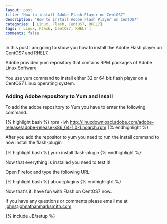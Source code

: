 ```yaml
---
layout: post
title: "How to install Adobe Flash Player on CentOS7"
description: "How to install Adobe Flash Player on CentOS7"
categories: [ Linux, Flash, CentOS7, RHEL7]
tags: [ Linux, Flash, CentOS7, RHEL7 ]
comments: false
---
```


In this post I am going to show you how to install the Adobe Flash player on CentOS7 and RHEL7.

Adobe provided yum repository that contains RPM packages of Adobe Linux Software. 

You use yum command to install either 32 or 64 bit flash player on a CentOS7 Linux operating system.



### Adding Adobe repository to Yum and Insall
To add the adobe repository to Yum you have to enter the following command.

{% highlight bash %}
rpm -ivh http://linuxdownload.adobe.com/adobe-release/adobe-release-x86_64-1.0-1.noarch.rpm
{% endhighlight %}

After you add the repositor to yum you need to run the install command to now install the flash-plugin

{% highlight bash %}
yum install flash-plugin
{% endhighlight %}

Now that everything is installed you need to test it!

Open Firefox and type the following URL:

{% highlight bash %}
about:plugins
{% endhighlight %}


Now that's it. have fun with Flash on CentOS7 now.


If you have any questions or comments please email me at <a href="mailto:john@johnathanmarksmith.com">john@johnathanmarksmith.com</a>


{% include JB/setup %}

